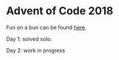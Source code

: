 # Advent of Code 2018

Fun on a bun can be found [here](https://adventofcode.com/).

Day 1: solved solo.

Day 2: work in progress 